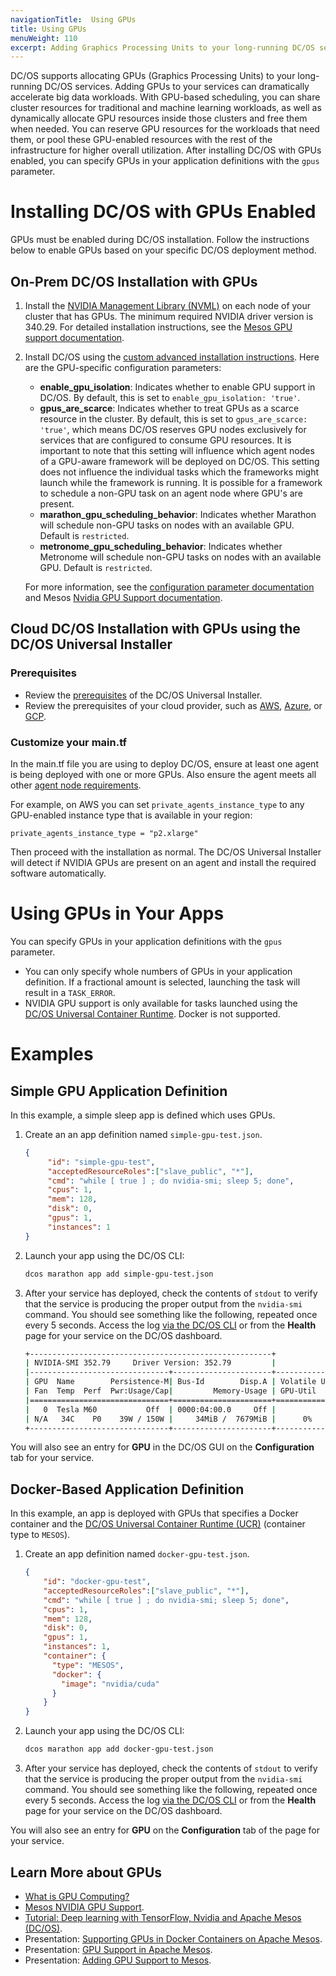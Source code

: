 ```yaml
---
navigationTitle:  Using GPUs
title: Using GPUs
menuWeight: 110
excerpt: Adding Graphics Processing Units to your long-running DC/OS services
---
```


DC/OS supports allocating GPUs (Graphics Processing Units) to your long-running DC/OS services. Adding GPUs to your services can dramatically accelerate big data workloads. With GPU-based scheduling, you can share cluster resources for traditional and machine learning workloads, as well as dynamically allocate GPU resources inside those clusters and free them when needed. You can reserve GPU resources for the workloads that need them, or pool these GPU-enabled resources with the rest of the infrastructure for higher overall utilization. After installing DC/OS with GPUs enabled, you can specify GPUs in your application definitions with the `gpus` parameter.

# Installing DC/OS with GPUs Enabled
GPUs must be enabled during DC/OS installation. Follow the instructions below to enable GPUs based on your specific DC/OS deployment method.

## On-Prem DC/OS Installation with GPUs

1.  Install the [NVIDIA Management Library (NVML)](https://developer.nvidia.com/nvidia-management-library-nvml) on each node of your cluster that has GPUs. The minimum required NVIDIA driver version is 340.29. For detailed installation instructions, see the [Mesos GPU support documentation](http://mesos.apache.org/documentation/latest/gpu-support/#external-dependencies).
1.  Install DC/OS using the [custom advanced installation instructions](/mesosphere/dcos/2.1/installing/production/advanced-configuration/). Here are the GPU-specific configuration parameters:

    -  **enable_gpu_isolation**: Indicates whether to enable GPU support in DC/OS. By default, this is set to `enable_gpu_isolation: 'true'`.
    -  **gpus_are_scarce**: Indicates whether to treat GPUs as a scarce resource in the cluster. By default, this is set to `gpus_are_scarce: 'true'`, which means DC/OS reserves GPU nodes exclusively for services that are configured to consume GPU resources. It is important to note that this setting will influence which agent nodes of a GPU-aware framework will be deployed on DC/OS. This setting does not influence the individual tasks which the frameworks might launch while the framework is running. It is possible for a framework to schedule a non-GPU task on an agent node where GPU's are present.
    -  **marathon_gpu_scheduling_behavior**: Indicates whether Marathon will schedule non-GPU tasks on nodes with an available GPU. Default is `restricted`.
    -  **metronome_gpu_scheduling_behavior**: Indicates whether Metronome will schedule non-GPU tasks on nodes with an available GPU. Default is `restricted`.

    For more information, see the [configuration parameter documentation](/mesosphere/dcos/2.1/installing/production/advanced-configuration/configuring-gpu-nodes/) and Mesos [Nvidia GPU Support documentation](http://mesos.apache.org/documentation/latest/gpu-support/#external-dependencies).

## Cloud DC/OS Installation with GPUs using the DC/OS Universal Installer

###  Prerequisites
- Review the [prerequisites](/mesosphere/dcos/2.1/installing/evaluation/) of the DC/OS Universal Installer.
- Review the prerequisites of your cloud provider, such as [AWS](/mesosphere/dcos/2.1/installing/evaluation/aws/#prerequisites), [Azure](/mesosphere/dcos/2.1/installing/evaluation/azure/#prerequisites), or [GCP](/mesosphere/dcos/2.1/installing/evaluation/gcp/#prerequisites).

### Customize your main.tf

In the main.tf file you are using to deploy DC/OS, ensure at least one agent is being deployed with one or more GPUs. Also ensure the agent meets all other [agent node requirements](/mesosphere/dcos/2.1/installing/production/system-requirements/#agent-node-requirements).

For example, on AWS you can set `private_agents_instance_type` to any GPU-enabled instance type that is available in your region:

```
private_agents_instance_type = "p2.xlarge"
```

Then proceed with the installation as normal. The DC/OS Universal Installer will detect if NVIDIA GPUs are present on an agent and install the required software automatically.

# Using GPUs in Your Apps

You can specify GPUs in your application definitions with the `gpus` parameter.

-  You can only specify whole numbers of GPUs in your application definition. If a fractional amount is selected, launching the task will result in a `TASK_ERROR`.
-  NVIDIA GPU support is only available for tasks launched using the [DC/OS Universal Container Runtime](/mesosphere/dcos/2.1/deploying-services/containerizers/). Docker is not supported.

# Examples

## Simple GPU Application Definition
In this example, a simple sleep app is defined which uses GPUs.

1.  Create an an app definition named `simple-gpu-test.json`.

    ```json
    {
         "id": "simple-gpu-test",
         "acceptedResourceRoles":["slave_public", "*"],
         "cmd": "while [ true ] ; do nvidia-smi; sleep 5; done",
         "cpus": 1,
         "mem": 128,
         "disk": 0,
         "gpus": 1,
         "instances": 1
    }
    ```

1.  Launch your app using the DC/OS CLI:

    ```bash
    dcos marathon app add simple-gpu-test.json
    ```

1. After your service has deployed, check the contents of `stdout` to verify that the service is producing the proper output from the `nvidia-smi` command. You should see something like the following, repeated once every 5 seconds. Access the log [via the DC/OS CLI](/mesosphere/dcos/2.1/monitoring/logging/quickstart/) or from the **Health** page for your service on the DC/OS dashboard.

    ```bash
    +------------------------------------------------------+
    | NVIDIA-SMI 352.79     Driver Version: 352.79         |
    |-------------------------------+----------------------+----------------------+
    | GPU  Name        Persistence-M| Bus-Id        Disp.A | Volatile Uncorr. ECC |
    | Fan  Temp  Perf  Pwr:Usage/Cap|         Memory-Usage | GPU-Util  Compute M. |
    |===============================+======================+======================|
    |   0  Tesla M60           Off  | 0000:04:00.0     Off |                    0 |
    | N/A   34C    P0    39W / 150W |     34MiB /  7679MiB |      0%      Default |
    +-------------------------------+----------------------+----------------------+
    ```

You will also see an entry for **GPU** in the DC/OS GUI on the **Configuration** tab for your service.

## Docker-Based Application Definition
In this example, an app is deployed with GPUs that specifies a Docker container and the [DC/OS Universal Container Runtime (UCR)](/mesosphere/dcos/2.1/deploying-services/containerizers/) (container type to `MESOS`).

1.  Create an app definition named `docker-gpu-test.json`.

    ```json
    {
        "id": "docker-gpu-test",
        "acceptedResourceRoles":["slave_public", "*"],
        "cmd": "while [ true ] ; do nvidia-smi; sleep 5; done",
        "cpus": 1,
        "mem": 128,
        "disk": 0,
        "gpus": 1,
        "instances": 1,
        "container": {
          "type": "MESOS",
          "docker": {
            "image": "nvidia/cuda"
          }
        }
    }
    ```

1.  Launch your app using the DC/OS CLI:

    ```bash
    dcos marathon app add docker-gpu-test.json
    ```

1. After your service has deployed, check the contents of `stdout` to verify that the service is producing the proper output from the `nvidia-smi` command. You should see something like the following, repeated once every 5 seconds. Access the log [via the DC/OS CLI](/mesosphere/dcos/2.1/monitoring/logging/quickstart/) or from the **Health** page for your service on the DC/OS dashboard.


You will also see an entry for **GPU** on the **Configuration** tab of the page for your service.

## Learn More about GPUs

- [What is GPU Computing?](http://www.nvidia.com/object/what-is-gpu-computing.html)
- [Mesos NVIDIA GPU Support](https://github.com/apache/mesos/blob/master/docs/gpu-support.md).
- [Tutorial: Deep learning with TensorFlow, Nvidia and Apache Mesos (DC/OS)](https://dcos.io/blog/2017/tutorial-deep-learning-with-tensorflow-nvidia-and-apache-mesos-dc-os-part-1/index.html).
- Presentation: [Supporting GPUs in Docker Containers on Apache Mesos](https://docs.google.com/presentation/d/1FnuEW2ic5d-cpSyVOUMfUSM7WxJlZtTAAWt2dZXJ52A/edit#slide=id.p).
- Presentation: [GPU Support in Apache Mesos](https://www.youtube.com/watch?v=giJ4GXFoeuA).
- Presentation: [Adding GPU Support to Mesos](https://docs.google.com/presentation/d/1Y1IUlWV6g1HzD1wYIYXy6AmbfnczWfjvvmqqpeDFBic/edit#slide=id.p).
